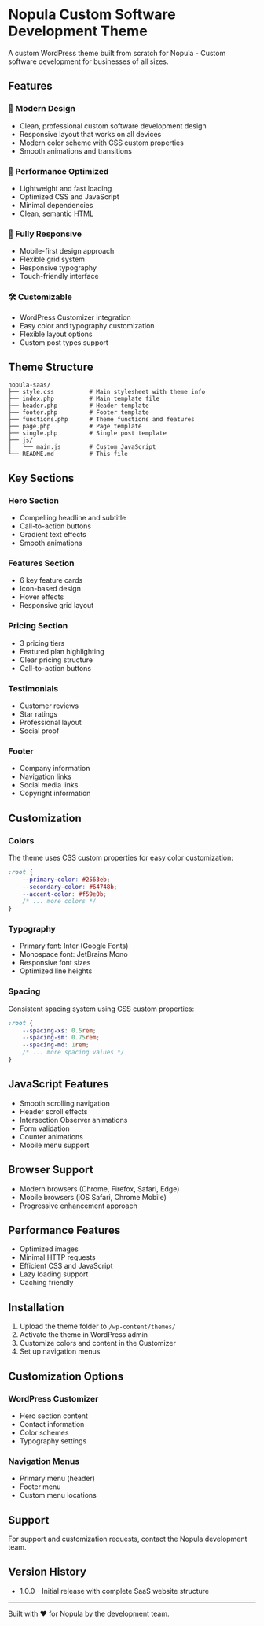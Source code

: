 # Nopula Custom Software Development Theme

A custom WordPress theme built from scratch for Nopula - Custom software development for businesses of all sizes.

## Features

### 🎨 Modern Design
- Clean, professional custom software development design
- Responsive layout that works on all devices
- Modern color scheme with CSS custom properties
- Smooth animations and transitions

### 🚀 Performance Optimized
- Lightweight and fast loading
- Optimized CSS and JavaScript
- Minimal dependencies
- Clean, semantic HTML

### 📱 Fully Responsive
- Mobile-first design approach
- Flexible grid system
- Responsive typography
- Touch-friendly interface

### 🛠️ Customizable
- WordPress Customizer integration
- Easy color and typography customization
- Flexible layout options
- Custom post types support

## Theme Structure

```
nopula-saas/
├── style.css          # Main stylesheet with theme info
├── index.php          # Main template file
├── header.php         # Header template
├── footer.php         # Footer template
├── functions.php      # Theme functions and features
├── page.php           # Page template
├── single.php         # Single post template
├── js/
│   └── main.js        # Custom JavaScript
└── README.md          # This file
```

## Key Sections

### Hero Section
- Compelling headline and subtitle
- Call-to-action buttons
- Gradient text effects
- Smooth animations

### Features Section
- 6 key feature cards
- Icon-based design
- Hover effects
- Responsive grid layout

### Pricing Section
- 3 pricing tiers
- Featured plan highlighting
- Clear pricing structure
- Call-to-action buttons

### Testimonials
- Customer reviews
- Star ratings
- Professional layout
- Social proof

### Footer
- Company information
- Navigation links
- Social media links
- Copyright information

## Customization

### Colors
The theme uses CSS custom properties for easy color customization:

```css
:root {
    --primary-color: #2563eb;
    --secondary-color: #64748b;
    --accent-color: #f59e0b;
    /* ... more colors */
}
```

### Typography
- Primary font: Inter (Google Fonts)
- Monospace font: JetBrains Mono
- Responsive font sizes
- Optimized line heights

### Spacing
Consistent spacing system using CSS custom properties:

```css
:root {
    --spacing-xs: 0.5rem;
    --spacing-sm: 0.75rem;
    --spacing-md: 1rem;
    /* ... more spacing values */
}
```

## JavaScript Features

- Smooth scrolling navigation
- Header scroll effects
- Intersection Observer animations
- Form validation
- Counter animations
- Mobile menu support

## Browser Support

- Modern browsers (Chrome, Firefox, Safari, Edge)
- Mobile browsers (iOS Safari, Chrome Mobile)
- Progressive enhancement approach

## Performance Features

- Optimized images
- Minimal HTTP requests
- Efficient CSS and JavaScript
- Lazy loading support
- Caching friendly

## Installation

1. Upload the theme folder to `/wp-content/themes/`
2. Activate the theme in WordPress admin
3. Customize colors and content in the Customizer
4. Set up navigation menus

## Customization Options

### WordPress Customizer
- Hero section content
- Contact information
- Color schemes
- Typography settings

### Navigation Menus
- Primary menu (header)
- Footer menu
- Custom menu locations

## Support

For support and customization requests, contact the Nopula development team.

## Version History

- 1.0.0 - Initial release with complete SaaS website structure

---

Built with ❤️ for Nopula by the development team.
